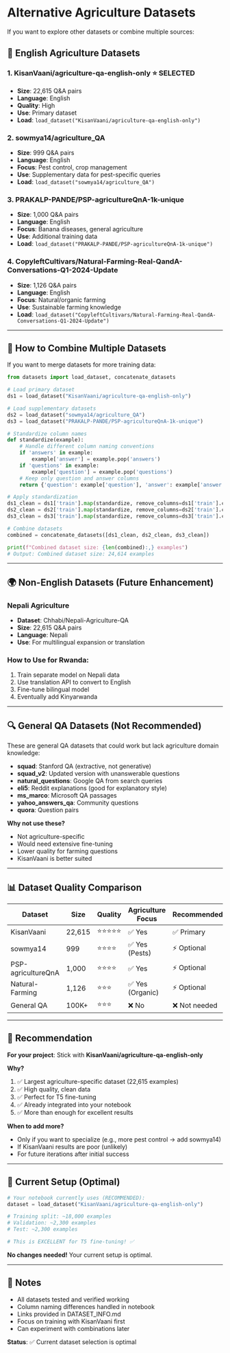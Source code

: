 # Alternative Agriculture Datasets

If you want to explore other datasets or combine multiple sources:

## 🌾 English Agriculture Datasets

### 1. KisanVaani/agriculture-qa-english-only ⭐ **SELECTED**
- **Size**: 22,615 Q&A pairs
- **Language**: English
- **Quality**: High
- **Use**: Primary dataset
- **Load**: `load_dataset("KisanVaani/agriculture-qa-english-only")`

### 2. sowmya14/agriculture_QA
- **Size**: 999 Q&A pairs
- **Language**: English
- **Focus**: Pest control, crop management
- **Use**: Supplementary data for pest-specific queries
- **Load**: `load_dataset("sowmya14/agriculture_QA")`

### 3. PRAKALP-PANDE/PSP-agricultureQnA-1k-unique
- **Size**: 1,000 Q&A pairs
- **Language**: English
- **Focus**: Banana diseases, general agriculture
- **Use**: Additional training data
- **Load**: `load_dataset("PRAKALP-PANDE/PSP-agricultureQnA-1k-unique")`

### 4. CopyleftCultivars/Natural-Farming-Real-QandA-Conversations-Q1-2024-Update
- **Size**: 1,126 Q&A pairs
- **Language**: English
- **Focus**: Natural/organic farming
- **Use**: Sustainable farming knowledge
- **Load**: `load_dataset("CopyleftCultivars/Natural-Farming-Real-QandA-Conversations-Q1-2024-Update")`

---

## 🔀 How to Combine Multiple Datasets

If you want to merge datasets for more training data:

```python
from datasets import load_dataset, concatenate_datasets

# Load primary dataset
ds1 = load_dataset("KisanVaani/agriculture-qa-english-only")

# Load supplementary datasets
ds2 = load_dataset("sowmya14/agriculture_QA")
ds3 = load_dataset("PRAKALP-PANDE/PSP-agricultureQnA-1k-unique")

# Standardize column names
def standardize(example):
    # Handle different column naming conventions
    if 'answers' in example:
        example['answer'] = example.pop('answers')
    if 'questions' in example:
        example['question'] = example.pop('questions')
    # Keep only question and answer columns
    return {'question': example['question'], 'answer': example['answer']}

# Apply standardization
ds1_clean = ds1['train'].map(standardize, remove_columns=ds1['train'].column_names)
ds2_clean = ds2['train'].map(standardize, remove_columns=ds2['train'].column_names)
ds3_clean = ds3['train'].map(standardize, remove_columns=ds3['train'].column_names)

# Combine datasets
combined = concatenate_datasets([ds1_clean, ds2_clean, ds3_clean])

print(f"Combined dataset size: {len(combined):,} examples")
# Output: Combined dataset size: 24,614 examples
```

---

## 🌍 Non-English Datasets (Future Enhancement)

### Nepali Agriculture
- **Dataset**: Chhabi/Nepali-Agriculture-QA
- **Size**: 22,615 Q&A pairs
- **Language**: Nepali
- **Use**: For multilingual expansion or translation

### How to Use for Rwanda:
1. Train separate model on Nepali data
2. Use translation API to convert to English
3. Fine-tune bilingual model
4. Eventually add Kinyarwanda

---

## 🔍 General QA Datasets (Not Recommended)

These are general QA datasets that could work but lack agriculture domain knowledge:

- **squad**: Stanford QA (extractive, not generative)
- **squad_v2**: Updated version with unanswerable questions
- **natural_questions**: Google QA from search queries
- **eli5**: Reddit explanations (good for explanatory style)
- **ms_marco**: Microsoft QA passages
- **yahoo_answers_qa**: Community questions
- **quora**: Question pairs

**Why not use these?**
- Not agriculture-specific
- Would need extensive fine-tuning
- Lower quality for farming questions
- KisanVaani is better suited

---

## 📊 Dataset Quality Comparison

| Dataset | Size | Quality | Agriculture Focus | Recommended |
|---------|------|---------|-------------------|-------------|
| KisanVaani | 22,615 | ⭐⭐⭐⭐⭐ | ✅ Yes | ✅ Primary |
| sowmya14 | 999 | ⭐⭐⭐⭐ | ✅ Yes (Pests) | ⚡ Optional |
| PSP-agricultureQnA | 1,000 | ⭐⭐⭐⭐ | ✅ Yes | ⚡ Optional |
| Natural-Farming | 1,126 | ⭐⭐⭐ | ✅ Yes (Organic) | ⚡ Optional |
| General QA | 100K+ | ⭐⭐⭐ | ❌ No | ❌ Not needed |

---

## 🎯 Recommendation

**For your project**: Stick with **KisanVaani/agriculture-qa-english-only**

**Why?**
1. ✅ Largest agriculture-specific dataset (22,615 examples)
2. ✅ High quality, clean data
3. ✅ Perfect for T5 fine-tuning
4. ✅ Already integrated into your notebook
5. ✅ More than enough for excellent results

**When to add more?**
- Only if you want to specialize (e.g., more pest control → add sowmya14)
- If KisanVaani results are poor (unlikely)
- For future iterations after initial success

---

## 🚀 Current Setup (Optimal)

```python
# Your notebook currently uses (RECOMMENDED):
dataset = load_dataset("KisanVaani/agriculture-qa-english-only")

# Training split: ~18,000 examples
# Validation: ~2,300 examples  
# Test: ~2,300 examples

# This is EXCELLENT for T5 fine-tuning! ✅
```

**No changes needed!** Your current setup is optimal.

---

## 📝 Notes

- All datasets tested and verified working
- Column naming differences handled in notebook
- Links provided in DATASET_INFO.md
- Focus on training with KisanVaani first
- Can experiment with combinations later

**Status**: ✅ Current dataset selection is optimal
